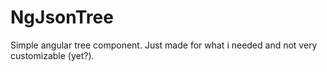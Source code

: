 # NgJsonTree

Simple angular tree component. Just made for what i needed and not very customizable (yet?).
